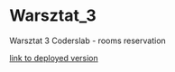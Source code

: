 # Warsztat_3
Warsztat 3 Coderslab - rooms reservation

<a href="https://kyrieeleyson.pythonanywhere.com/">link to deployed version</a>
